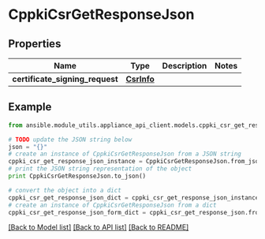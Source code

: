 # CppkiCsrGetResponseJson


## Properties
Name | Type | Description | Notes
------------ | ------------- | ------------- | -------------
**certificate_signing_request** | [**CsrInfo**](CsrInfo.md) |  | 

## Example

```python
from ansible.module_utils.appliance_api_client.models.cppki_csr_get_response_json import CppkiCsrGetResponseJson

# TODO update the JSON string below
json = "{}"
# create an instance of CppkiCsrGetResponseJson from a JSON string
cppki_csr_get_response_json_instance = CppkiCsrGetResponseJson.from_json(json)
# print the JSON string representation of the object
print CppkiCsrGetResponseJson.to_json()

# convert the object into a dict
cppki_csr_get_response_json_dict = cppki_csr_get_response_json_instance.to_dict()
# create an instance of CppkiCsrGetResponseJson from a dict
cppki_csr_get_response_json_form_dict = cppki_csr_get_response_json.from_dict(cppki_csr_get_response_json_dict)
```
[[Back to Model list]](../README.md#documentation-for-models) [[Back to API list]](../README.md#documentation-for-api-endpoints) [[Back to README]](../README.md)


